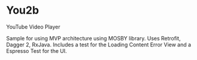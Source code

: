 # You2b
YouTube Video Player

Sample for using MVP architecture using MOSBY library.
Uses Retrofit, Dagger 2, RxJava.
Includes a test for the Loading Content Error View and a Espresso Test for the UI.



